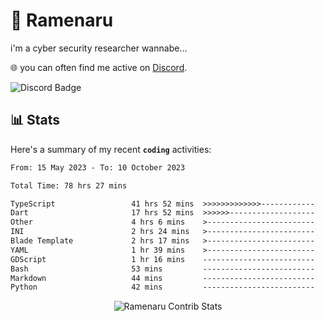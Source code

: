 # 🍜 Ramenaru
i'm a cyber security researcher wannabe...

🌐 you can often find me active on [Discord](https://discordapp.com/users/503291004200157185).

![Discord Badge](https://dcbadge.vercel.app/api/shield/503291004200157185)

## 📊 Stats

Here's a summary of my recent **`coding`** activities:

<!--START_SECTION:waka-->

```txt
From: 15 May 2023 - To: 10 October 2023

Total Time: 78 hrs 27 mins

TypeScript                 41 hrs 52 mins  >>>>>>>>>>>>>------------   53.36 %
Dart                       17 hrs 52 mins  >>>>>>-------------------   22.78 %
Other                      4 hrs 6 mins    >------------------------   05.23 %
INI                        2 hrs 24 mins   >------------------------   03.08 %
Blade Template             2 hrs 17 mins   >------------------------   02.93 %
YAML                       1 hr 39 mins    >------------------------   02.11 %
GDScript                   1 hr 16 mins    -------------------------   01.62 %
Bash                       53 mins         -------------------------   01.14 %
Markdown                   44 mins         -------------------------   00.95 %
Python                     42 mins         -------------------------   00.90 %
```

<!--END_SECTION:waka-->

<div style="text-align: center;">
   <img align="center" src="https://github-readme-streak-stats.herokuapp.com/?user=Ramenaru&theme=dark&card_width=520" alt="Ramenaru Contrib Stats" />
</div>



